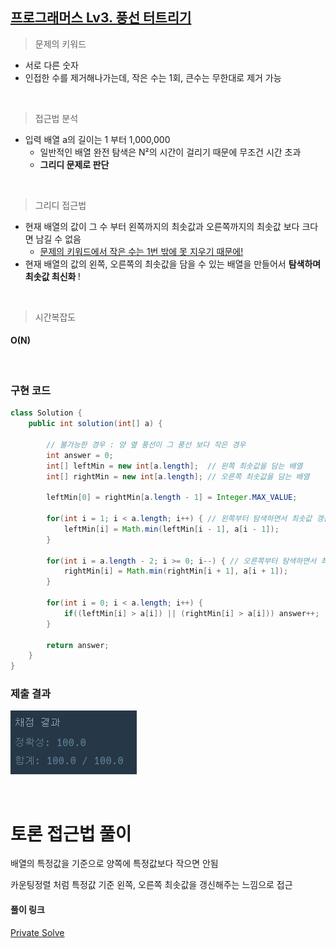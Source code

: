 ## [프로그래머스 Lv3. 풍선 터트리기](https://school.programmers.co.kr/learn/courses/30/lessons/68646)

> 문제의 키워드

- 서로 다른 숫자
- 인접한 수를 제거해나가는데, 작은 수는 1회, 큰수는 무한대로 제거 가능

<br/>

> 접근법 분석

- 입력 배열 a의 길이는 1 부터 1,000,000
  - 일반적인 배열 완전 탐색은 N²의 시간이 걸리기 때문에 무조건 시간 초과
  - <strong>그리디 문제로 판단</strong>

<br/>

> 그리디 접근법
- 현재 배열의 값이 그 수 부터 왼쪽까지의 최솟값과 오른쪽까지의 최솟값 보다 크다면 남길 수 없음 
    - <u> 문제의 키워드에서 작은 수는 1번 밖에 못 지우기 때문에! </u>
- 현재 배열의 값의 왼쪽, 오른쪽의 최솟값을 담을 수 있는 배열을 만들어서 <strong> 탐색하며 최솟값 최신화 </strong>!

<br/>

> 시간복잡도

#### O(N)

<br/>

### 구현 코드

```java
class Solution {
    public int solution(int[] a) {
        
        // 불가능한 경우 : 양 옆 풍선이 그 풍선 보다 작은 경우
        int answer = 0;
        int[] leftMin = new int[a.length];  // 왼쪽 최솟값을 담는 배열
        int[] rightMin = new int[a.length]; // 오른쪽 최솟값을 담는 배열
        
        leftMin[0] = rightMin[a.length - 1] = Integer.MAX_VALUE; 
        
        for(int i = 1; i < a.length; i++) { // 왼쪽부터 탐색하면서 최솟값 갱신
            leftMin[i] = Math.min(leftMin[i - 1], a[i - 1]);
        }
        
        for(int i = a.length - 2; i >= 0; i--) { // 오른쪽부터 탐색하면서 최솟값 갱신
            rightMin[i] = Math.min(rightMin[i + 1], a[i + 1]);
        }
        
        for(int i = 0; i < a.length; i++) {
            if((leftMin[i] > a[i]) || (rightMin[i] > a[i])) answer++;
        }
        
        return answer;
    }
}
```

### 제출 결과

![제출결과](./result.png)

<br>

# 토론 접근법 풀이

<p> 배열의 특정값을 기준으로 양쪽에 특정값보다 작으면 안됨</p>
<p> 카운팅정렬 처럼 특정값 기준 왼쪽, 오른쪽 최솟값을 갱신해주는 느낌으로 접근 </p>

#### 풀이 링크

[Private Solve](https://github.com/The-Four-Error-Pickers/Algorithm-Study/tree/main/Private%20Solve/68646.%20%ED%92%8D%EC%84%A0%20%ED%84%B0%ED%8A%B8%EB%A6%AC%EA%B8%B0/JunHo/2024-10-30T10354)

